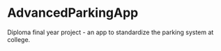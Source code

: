 # AdvancedParkingApp
Diploma final year project - an app to standardize the parking system at college.
